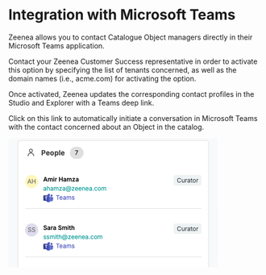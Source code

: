 # Integration with Microsoft Teams

Zeenea allows you to contact Catalogue Object managers directly in their Microsoft Teams application.

Contact your Zeenea Customer Success representative in order to activate this option by specifying the list of tenants concerned, as well as the domain names (i.e., acme.com) for activating the option.

Once activated, Zeenea updates the corresponding contact profiles in the Studio and Explorer with a Teams deep link.

Click on this link to automatically initiate a conversation in Microsoft Teams with the contact concerned about an Object in the catalog.

  ![](./images/zeenea-teams-link.png)

